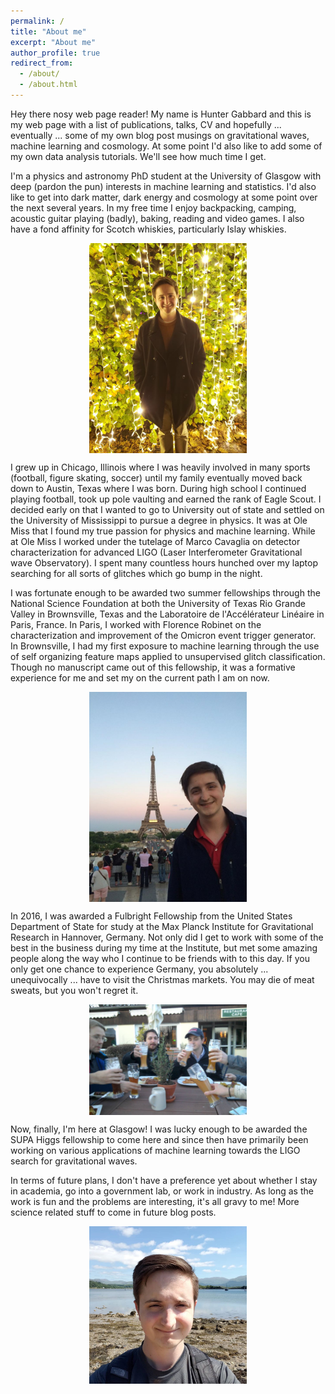 ```yaml
---
permalink: /
title: "About me"
excerpt: "About me"
author_profile: true
redirect_from: 
  - /about/
  - /about.html
---
```


Hey there nosy web page reader! My name is Hunter Gabbard and this is my web page with a list of publications, talks, CV and hopefully ... eventually ... some of my own blog post musings on gravitational waves, machine learning and cosmology. At some point I'd also like to add some of my own data analysis tutorials. We'll see how much time I get. 

I'm a physics and astronomy PhD student at the University of Glasgow with deep (pardon the pun) interests in machine learning and statistics. I'd also like to get into dark matter, dark energy and cosmology at some point over the next several years. In my free time I enjoy backpacking, camping, acoustic guitar playing (badly), baking, reading and video games. I also have a fond affinity for Scotch whiskies, particularly Islay whiskies. 

<img src="/images/lights_profile_pic.jpg"
     alt="Another profile pic of me"
     style="display: block; margin-left: auto; margin-right: auto; width: 50%;" />

I grew up in Chicago, Illinois where I was heavily involved in many sports (football, figure skating, soccer) until my family eventually moved back down to Austin, Texas where I was born. During high school I continued playing football, took up pole vaulting and earned the rank of Eagle Scout. I decided early on that I wanted to go to University out of state and settled on the University of Mississippi to pursue a degree in physics. It was at Ole Miss that I found my true passion for physics and machine learning. While at Ole Miss I worked under the tutelage of Marco Cavaglia on detector characterization for advanced LIGO (Laser Interferometer Gravitational wave Observatory). I spent many countless hours hunched over my laptop searching for all sorts of glitches which go bump in the night. 

I was fortunate enough to be awarded two summer fellowships through the National Science Foundation at both the University of Texas Rio Grande Valley in Brownsville, Texas and the Laboratoire de l'Accélérateur Linéaire in Paris, France. In Paris, I worked with Florence Robinet on the characterization and improvement of the Omicron event trigger generator. In Brownsville, I had my first exposure to machine learning through the use of self organizing feature maps applied to unsupervised glitch classification. Though no manuscript came out of this fellowship, it was a formative experience for me and set my on the current path I am on now. 

<img src="/images/paris_profile_pic.jpg"
     alt="Another profile pic of me in paris"
     style="display: block; margin-left: auto; margin-right: auto; width: 50%;" />

In 2016, I was awarded a Fulbright Fellowship from the United States Department of State for study at the Max Planck Institute for Gravitational Research in Hannover, Germany. Not only did I get to work with some of the best in the business during my time at the Institute, but met some amazing people along the way who I continue to be friends with to this day. If you only get one chance to experience Germany, you absolutely ... unequivocally ... have to visit the Christmas markets. You may die of meat sweats, but you won't regret it.

<img src="/images/germany_pic.jpg"
     alt="Another profile pic of me in germany"
     style="display: block; margin-left: auto; margin-right: auto; width: 50%;" />

Now, finally, I'm here at Glasgow! I was lucky enough to be awarded the SUPA Higgs fellowship to come here and since then have primarily been working on various applications of machine learning towards the LIGO search for gravitational waves. 

In terms of future plans, I don't have a preference yet about whether I stay in academia, go into a government lab, or work in industry. As long as the work is fun and the problems are interesting, it's all gravy to me! More science related stuff to come in future blog posts.

<img src="/images/scotland_pic.jpg"
     alt="Another profile pic of me"
     style="display: block; margin-left: auto; margin-right: auto; width: 50%;" />



